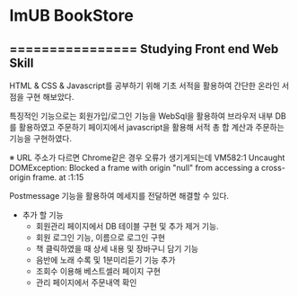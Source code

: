 # ImUB BookStore
================
Studying Front end Web Skill
----------------------------
HTML & CSS & Javascript를 공부하기 위해 기초 서적을 활용하여
간단한 온라인 서점을 구현 해보았다.

특징적인 기능으로는
회원가입/로그인 기능을 WebSql을 활용하여 브라우저 내부 DB를 활용하였고
주문하기 페이지에서 javascript을 활용해 서적 총 합 계산과 주문하는 기능을 구현하였다.

※ URL 주소가 다르면 Chrome같은 경우 오류가 생기게되는데
VM582:1 Uncaught DOMException: Blocked a frame with origin "null" from accessing a cross-origin frame. at <anonymous>:1:15
  
Postmessage 기능을 활용하여 메세지를 전달하면 해결할 수 있다.


+ 추가 할 기능
  + 회원관리 페이지에서 DB 테이블 구현 및 추가 제거 기능.
  + 회원 로그인 기능, 이름으로 로그인 구현
  + 책 클릭하였을 때 상세 내용 및 장바구니 담기 기능
  + 음반에 노래 수록 및 1분미리듣기 기능 추가
  + 조회수 이용해 베스트셀러 페이지 구현
  + 관리 페이지에서 주문내역 확인
